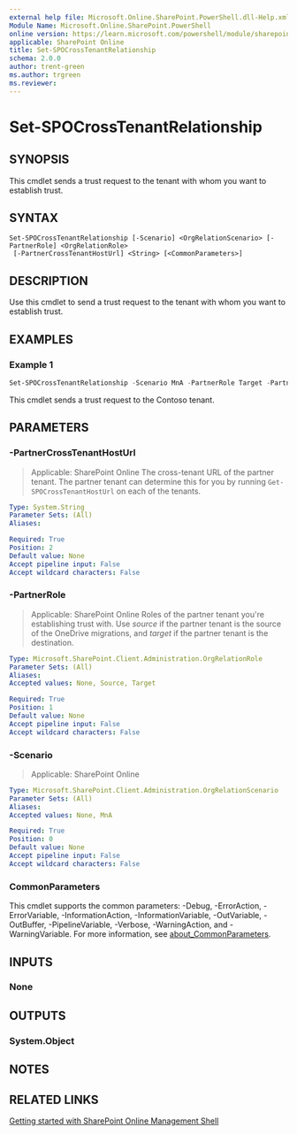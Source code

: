 ```yaml
---
external help file: Microsoft.Online.SharePoint.PowerShell.dll-Help.xml
Module Name: Microsoft.Online.SharePoint.PowerShell
online version: https://learn.microsoft.com/powershell/module/sharepoint-online/set-spocrosstenantrelationship
applicable: SharePoint Online
title: Set-SPOCrossTenantRelationship
schema: 2.0.0
author: trent-green
ms.author: trgreen
ms.reviewer:
---
```


# Set-SPOCrossTenantRelationship

## SYNOPSIS

This cmdlet sends a trust request to the tenant with whom you want to establish trust.

## SYNTAX

```
Set-SPOCrossTenantRelationship [-Scenario] <OrgRelationScenario> [-PartnerRole] <OrgRelationRole>
 [-PartnerCrossTenantHostUrl] <String> [<CommonParameters>]
```

## DESCRIPTION

Use this cmdlet to send a trust request to the tenant with whom you want to establish trust.

## EXAMPLES

### Example 1

```powershell
Set-SPOCrossTenantRelationship -Scenario MnA -PartnerRole Target -PartnerCrossTenantHostUrl https://contoso-my.sharepoint.com
```

This cmdlet sends a trust request to the Contoso tenant.

## PARAMETERS

### -PartnerCrossTenantHostUrl

> Applicable: SharePoint Online
The cross-tenant URL of the partner tenant. The partner tenant can determine this for you by running `Get-SPOCrossTenantHostUrl` on each of the tenants.

```yaml
Type: System.String
Parameter Sets: (All)
Aliases:

Required: True
Position: 2
Default value: None
Accept pipeline input: False
Accept wildcard characters: False
```

### -PartnerRole

> Applicable: SharePoint Online
Roles of the partner tenant you're establishing trust with. Use *source* if the partner tenant is the source of the OneDrive migrations, and *target* if the partner tenant is the destination.

```yaml
Type: Microsoft.SharePoint.Client.Administration.OrgRelationRole
Parameter Sets: (All)
Aliases:
Accepted values: None, Source, Target

Required: True
Position: 1
Default value: None
Accept pipeline input: False
Accept wildcard characters: False
```

### -Scenario

> Applicable: SharePoint Online

```yaml
Type: Microsoft.SharePoint.Client.Administration.OrgRelationScenario
Parameter Sets: (All)
Aliases:
Accepted values: None, MnA

Required: True
Position: 0
Default value: None
Accept pipeline input: False
Accept wildcard characters: False
```

### CommonParameters

This cmdlet supports the common parameters: -Debug, -ErrorAction, -ErrorVariable, -InformationAction, -InformationVariable, -OutVariable, -OutBuffer, -PipelineVariable, -Verbose, -WarningAction, and -WarningVariable. For more information, see [about_CommonParameters](https://go.microsoft.com/fwlink/?LinkID=113216).

## INPUTS

### None

## OUTPUTS

### System.Object

## NOTES

## RELATED LINKS

[Getting started with SharePoint Online Management Shell](/powershell/sharepoint/sharepoint-online/connect-sharepoint-online)

